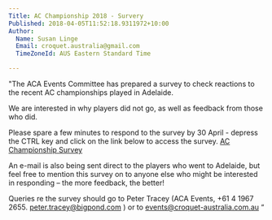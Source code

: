 ```yaml
---
Title: AC Championship 2018 - Survery
Published: 2018-04-05T11:52:18.9311972+10:00
Author:
  Name: Susan Linge
  Email: croquet.australia@gmail.com
  TimeZoneId: AUS Eastern Standard Time

---
```

"The ACA Events Committee has prepared a survey to check reactions to the recent AC championships played in Adelaide.

We are interested in why players did not go, as well as feedback from those who did.

Please spare a few minutes to respond to the survey by 30 April - depress the CTRL key and click on the link below to access the survey.
[AC Championship Survey](https://www.surveymonkey.com/r/ACA_Association_Croquet_Nationals_2018)

An e-mail is also being sent direct to the players who went to Adelaide, but feel free to mention this survey on to anyone else who might be interested in responding – the more feedback, the better!

Queries re the survey should go to Peter Tracey (ACA Events, +61 4 1967 2655. peter.tracey@bigpond.com ) or to events@croquet-australia.com.au “